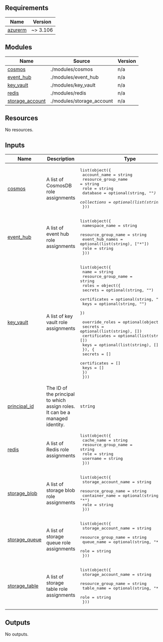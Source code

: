 <!-- BEGIN_TF_DOCS -->
## Requirements

| Name | Version |
|------|---------|
| <a name="requirement_azurerm"></a> [azurerm](#requirement\_azurerm) | ~> 3.106 |

## Modules

| Name | Source | Version |
|------|--------|---------|
| <a name="module_cosmos"></a> [cosmos](#module\_cosmos) | ./modules/cosmos | n/a |
| <a name="module_event_hub"></a> [event\_hub](#module\_event\_hub) | ./modules/event_hub | n/a |
| <a name="module_key_vault"></a> [key\_vault](#module\_key\_vault) | ./modules/key_vault | n/a |
| <a name="module_redis"></a> [redis](#module\_redis) | ./modules/redis | n/a |
| <a name="module_storage_account"></a> [storage\_account](#module\_storage\_account) | ./modules/storage_account | n/a |

## Resources

No resources.

## Inputs

| Name | Description | Type | Default | Required |
|------|-------------|------|---------|:--------:|
| <a name="input_cosmos"></a> [cosmos](#input\_cosmos) | A list of CosmosDB role assignments | <pre>list(object({<br>    account_name        = string<br>    resource_group_name = string<br>    role                = string<br>    database            = optional(string, "*")<br>    collections         = optional(list(string), ["*"])<br>  }))</pre> | `[]` | no |
| <a name="input_event_hub"></a> [event\_hub](#input\_event\_hub) | A list of event hub role assignments | <pre>list(object({<br>    namespace_name      = string<br>    resource_group_name = string<br>    event_hub_names     = optional(list(string), ["*"])<br>    role                = string<br>  }))</pre> | `[]` | no |
| <a name="input_key_vault"></a> [key\_vault](#input\_key\_vault) | A list of key vault role assignments | <pre>list(object({<br>    name                = string<br>    resource_group_name = string<br>    roles = object({<br>      secrets      = optional(string, "")<br>      certificates = optional(string, "")<br>      keys         = optional(string, "")<br>    })<br><br>    override_roles = optional(object({<br>      secrets      = optional(list(string), [])<br>      certificates = optional(list(string), [])<br>      keys         = optional(list(string), [])<br>      }), {<br>      secrets      = []<br>      certificates = []<br>      keys         = []<br>    })<br>  }))</pre> | `[]` | no |
| <a name="input_principal_id"></a> [principal\_id](#input\_principal\_id) | The ID of the principal to which assign roles. It can be a managed identity. | `string` | n/a | yes |
| <a name="input_redis"></a> [redis](#input\_redis) | A list of Redis role assignments | <pre>list(object({<br>    cache_name          = string<br>    resource_group_name = string<br>    role                = string<br>    username            = string<br>  }))</pre> | `[]` | no |
| <a name="input_storage_blob"></a> [storage\_blob](#input\_storage\_blob) | A list of storage blob role assignments | <pre>list(object({<br>    storage_account_name = string<br>    resource_group_name  = string<br>    container_name       = optional(string, "*")<br>    role                 = string<br>  }))</pre> | `[]` | no |
| <a name="input_storage_queue"></a> [storage\_queue](#input\_storage\_queue) | A list of storage queue role assignments | <pre>list(object({<br>    storage_account_name = string<br>    resource_group_name  = string<br>    queue_name           = optional(string, "*")<br>    role                 = string<br>  }))</pre> | `[]` | no |
| <a name="input_storage_table"></a> [storage\_table](#input\_storage\_table) | A list of storage table role assignments | <pre>list(object({<br>    storage_account_name = string<br>    resource_group_name  = string<br>    table_name           = optional(string, "*")<br>    role                 = string<br>  }))</pre> | `[]` | no |

## Outputs

No outputs.
<!-- END_TF_DOCS -->